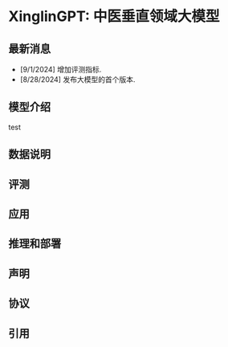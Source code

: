 # XinglinGPT: 中医垂直领域大模型
## 最新消息
- [9/1/2024] 增加评测指标.
- [8/28/2024] 发布大模型的首个版本.
## 模型介绍
test
## 数据说明
## 评测
## 应用
## 推理和部署
## 声明
## 协议
## 引用
